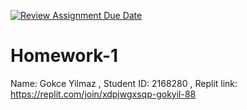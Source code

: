 [![Review Assignment Due Date](https://classroom.github.com/assets/deadline-readme-button-22041afd0340ce965d47ae6ef1cefeee28c7c493a6346c4f15d667ab976d596c.svg)](https://classroom.github.com/a/5czbTUmj)
# Homework-1
Name: Gokce Yilmaz  , Student ID: 2168280  , Replit link: https://replit.com/join/xdpjwgxsqp-gokyil-88
